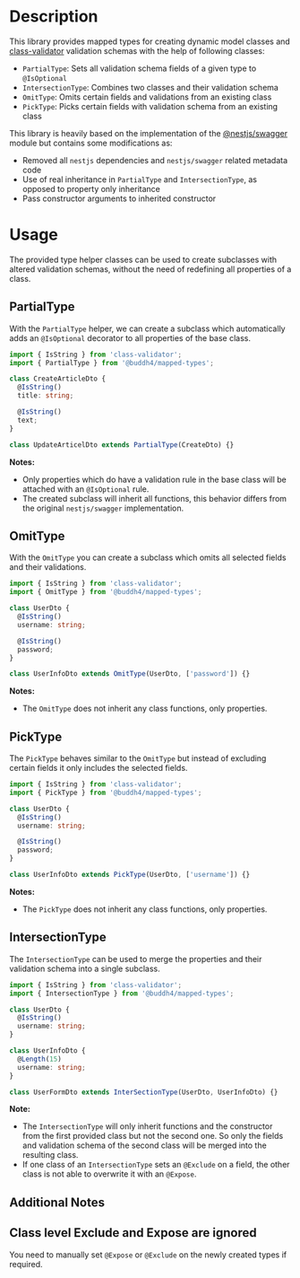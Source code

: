 # Description

This library provides mapped types for creating dynamic model classes and [class-validator](https://github.com/typestack/class-validator) validation schemas with
the help of following classes:

- `PartialType`: Sets all validation schema fields of a given type to `@IsOptional`
- `IntersectionType`: Combines two classes and their validation schema
- `OmitType`: Omits certain fields and validations from an existing class
- `PickType`: Picks certain fields with validation schema from an existing class

This library is heavily based on the implementation of the [@nestjs/swagger](https://github.com/nestjs/swagger)
module but contains some modifications as:

- Removed all `nestjs` dependencies and `nestjs/swagger` related metadata code
- Use of real inheritance in `PartialType` and `IntersectionType`, as opposed to property only inheritance
- Pass constructor arguments to inherited constructor

# Usage

The provided type helper classes can be used to create subclasses with altered validation schemas, without the need
of redefining all properties of a class.

## PartialType

With the `PartialType` helper, we can create a subclass which automatically adds an `@IsOptional` decorator to all
properties of the base class.

```typescript
import { IsString } from 'class-validator';
import { PartialType } from '@buddh4/mapped-types';

class CreateArticleDto {
  @IsString()
  title: string;

  @IsString()
  text;
}

class UpdateArticelDto extends PartialType(CreateDto) {}
```

**Notes:**

- Only properties which do have a validation rule in the base class will be attached with an `@IsOptional` rule.
- The created subclass will inherit all functions, this behavior differs from the original `nestjs/swagger` implementation. 

## OmitType

With the `OmitType` you can create a subclass which omits all selected fields and their validations.

```typescript
import { IsString } from 'class-validator';
import { OmitType } from '@buddh4/mapped-types';

class UserDto {
  @IsString()
  username: string;

  @IsString()
  password;
}

class UserInfoDto extends OmitType(UserDto, ['password']) {}
```

**Notes:**

- The `OmitType` does not inherit any class functions, only properties.

## PickType

The `PickType` behaves similar to the `OmitType` but instead of excluding certain fields it only includes the selected
fields.

```typescript
import { IsString } from 'class-validator';
import { PickType } from '@buddh4/mapped-types';

class UserDto {
  @IsString()
  username: string;

  @IsString()
  password;
}

class UserInfoDto extends PickType(UserDto, ['username']) {}
```

**Notes:**

- The `PickType` does not inherit any class functions, only properties.

## IntersectionType

The `IntersectionType` can be used to merge the properties and their validation schema into a single subclass.

```typescript
import { IsString } from 'class-validator';
import { IntersectionType } from '@buddh4/mapped-types';

class UserDto {
  @IsString()
  username: string;
}

class UserInfoDto {
  @Length(15)
  username: string;
}

class UserFormDto extends InterSectionType(UserDto, UserInfoDto) {}
```

**Note:**

- The `IntersectionType` will only inherit functions and the constructor from the first provided class but not the
second one. So only the fields and validation schema of the second class will be merged into the resulting class.
- If one class of an `IntersectionType` sets an `@Exclude` on a field, the other class is not able to overwrite
it with an `@Expose`.


## Additional Notes

## Class level Exclude and Expose are ignored

You need to manually set `@Expose` or `@Exclude` on the newly created types if required.
